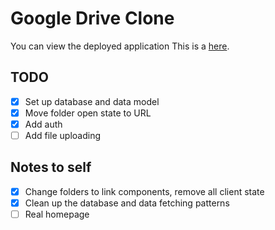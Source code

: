 # Google Drive Clone

You can view the deployed application This is a [here](https://goog-drive-clone.netlify.app/).

## TODO

- [x] Set up database and data model
- [x] Move folder open state to URL
- [x] Add auth
- [ ] Add file uploading

## Notes to self

- [x] Change folders to link components, remove all client state
- [x] Clean up the database and data fetching patterns
- [ ] Real homepage
